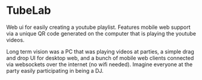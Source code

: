 # TubeLab

Web ui for easily creating a youtube playlist. Features mobile web support via a unique QR code generated on the computer that is playing the youtube videos. 

Long term vision was a PC that was playing videos at parties, a simple drag and drop UI for desktop web, and a bunch of mobile web clients connected via websockets over the internet (no wifi needed). Imagine everyone at the party easily participating in being a DJ.
